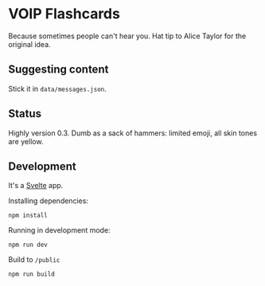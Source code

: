 # VOIP Flashcards

Because sometimes people can't hear you. Hat tip to Alice Taylor for the original idea.

## Suggesting content

Stick it in `data/messages.json`.

## Status

Highly version 0.3. Dumb as a sack of hammers: limited emoji, all skin tones are yellow.

## Development

It's a [Svelte](https://svelte.dev) app.

Installing dependencies:

    npm install

Running in development mode:

    npm run dev

Build to `/public`

    npm run build

